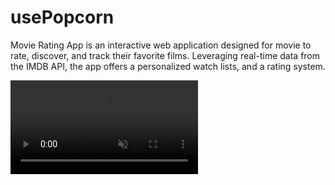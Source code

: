 # usePopcorn

Movie Rating App is an interactive web application designed for movie to rate, discover, and track their favorite films. Leveraging real-time data from the IMDB API, the app offers a personalized watch lists, and a rating system.

<video autoplay loop muted src="https://github.com/dhnozr/usePopcorn/assets/115792609/3413dde7-342c-4101-a8cf-971bedd11109"/>




## Core Features

- Real-time Movie Search: Utilize the IMDB API to search and retrieve real-time movie data.
- Detailed Movie Information: Access extensive details such as posters, genres, durations, and IMDB ratings for each movie.
- Star Rating System: Rate movies on a scale from 1 to 10 stars, allowing users to express their opinions and preferences distinctly.
- Personal Watch List: Users can create and manage a list of their favorite movies.
- User Ratings Feedback: View feedback on previously rated movies to recall past experiences and ratings.

## Technologies Used

**React:** For building a dynamic and responsive UI.

**Context API and useReducer:** Utilized for efficient state management across the application. This setup not only facilitates state sharing between components without prop drilling but also enables handling complex state interactions in a more predictable way with actions and reducers.

**CSS:** For styling the application
